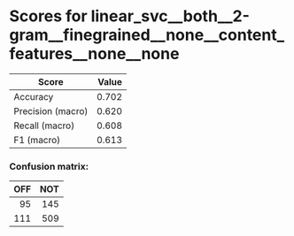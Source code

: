 # Scores for linear_svc__both__2-gram__finegrained__none__content_features__none__none
|      Score      |Value|
|-----------------|----:|
|Accuracy         |0.702|
|Precision (macro)|0.620|
|Recall (macro)   |0.608|
|F1 (macro)       |0.613|

### Confusion matrix:
|OFF|NOT|
|--:|--:|
| 95|145|
|111|509|
